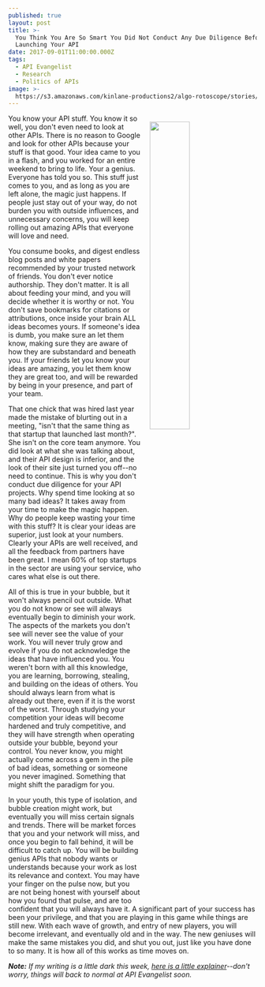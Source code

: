 ```yaml
---
published: true
layout: post
title: >-
  You Think You Are So Smart You Did Not Conduct Any Due Diligence Before
  Launching Your API
date: 2017-09-01T11:00:00.000Z
tags:
  - API Evangelist
  - Research
  - Politics of APIs
image: >-
  https://s3.amazonaws.com/kinlane-productions2/algo-rotoscope/stories/supreme-court-judgement.jpg
---
```

<p><img src="https://s3.amazonaws.com/kinlane-productions2/algo-rotoscope/stories/supreme-court-judgement.jpg" align="right" width="40%" style="padding: 15px;" /></p>You know your API stuff. You know it so well, you don't even need to look at other APIs. There is no reason to Google and look for other APIs because your stuff is that good. Your idea came to you in a flash, and you worked for an entire weekend to bring to life. Your a genius. Everyone has told you so. This stuff just comes to you, and as long as you are left alone, the magic just happens. If people just stay out of your way, do not burden you with outside influences, and unnecessary concerns, you will keep rolling out amazing APIs that everyone will love and need.

You consume books, and digest endless blog posts and white papers recommended by your trusted network of friends. You don't ever notice authorship. They don't matter. It is all about feeding your mind, and you will decide whether it is worthy or not. You don't save bookmarks for citations or attributions, once inside your brain ALL ideas becomes yours. If someone's idea is dumb, you make sure an let them know, making sure they are aware of how they are substandard and beneath you. If your friends let you know your ideas are amazing, you let them know they are great too, and will be rewarded by being in your presence, and part of your team.

That one chick that was hired last year made the mistake of blurting out in a meeting, "isn't that the same thing as that startup that launched last month?". She isn't on the core team anymore. You did look at what she was talking about, and their API design is inferior, and the look of their site just turned you off--no need to continue. This is why you don't conduct due diligence for your API projects. Why spend time looking at so many bad ideas? It takes away from your time to make the magic happen. Why do people keep wasting your time with this stuff? It is clear your ideas are superior, just look at your numbers. Clearly your APIs are well received, and all the feedback from partners have been great. I mean 60% of top startups in the sector are using your service, who cares what else is out there.

All of this is true in your bubble, but it won't always pencil out outside. What you do not know or see will always eventually begin to diminish your work. The aspects of the markets you don't see will never see the value of your work. You will never truly grow and evolve if you do not acknowledge the ideas that have influenced you. You weren't born with all this knowledge, you are learning, borrowing, stealing, and building on the ideas of others. You should always learn from what is already out there, even if it is the worst of the worst. Through studying your competition your ideas will become hardened and truly competitive, and they will have strength when operating outside your bubble, beyond your control. You never know, you might actually come across a gem in the pile of bad ideas, something or someone you never imagined. Something that might shift the paradigm for you.

In your youth, this type of isolation, and bubble creation might work, but eventually you will miss certain signals and trends. There will be market forces that you and your network will miss, and once you begin to fall behind, it will be difficult to catch up. You will be building genius APIs that nobody wants or understands because your work as lost its relevance and context. You may have your finger on the pulse now, but you are not being honest with yourself about how you found that pulse, and are too confident that you will always have it. A significant part of your success has been your privilege, and that you are playing in this game while things are still new. With each wave of growth, and entry of new players, you will become irrelevant, and eventually old and in the way. The new geniuses will make the same mistakes you did, and shut you out, just like you have done to so many. It is how all of this works as time moves on.

_**Note:** If my writing is a little dark this week, [here is a little explainer](http://apievangelist.com/2017/08/28/api-rant-vs-api-research/)--don't worry, things will back to normal at API Evangelist soon._
